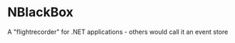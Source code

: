 NBlackBox
=========

A "flightrecorder" for .NET applications - others would call it an event store
